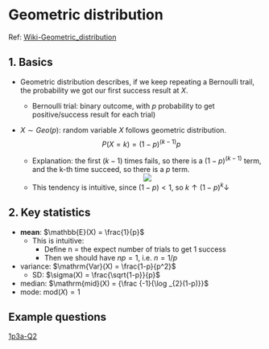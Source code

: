 # Geometric distribution

Ref: [Wiki-Geometric_distribution](https://en.wikipedia.org/wiki/Geometric_distribution)

## 1. Basics

- Geometric distribution describes, if we keep repeating a Bernoulli trail, the probability we got our first success result at $X$.
  - Bernoulli trial: binary outcome, with $p$ probability to get positive/success result for each trial)




- $X\sim Geo(p)$: random variable $X$ follows geometric distribution.
    $$P(X = k) = (1-p)^{(k-1)}p$$
  - Explanation: the first $(k-1)$ times fails, so there is a $(1-p)^{(k-1)}$ term, and the k-th time succeed, so there is a $p$ term.
    <div  align="center"><img src=https://www.storyofmathematics.com/wp-content/uploads/2021/03/Figure_1-300x225.png style = "zoom:100%"></div> 
  - This tendency is intuitive, since $(1-p)<1$, so $k\uparrow (1-p)^k \downarrow$


## 2. Key statistics



- **mean**: $\mathbb{E}(X) = \frac{1}{p}$
  - This is intuitive:
    - Define n = the expect number of trials to get 1 success
    - Then we should have $np=1$, i.e. $n=1/p$
- variance: $\mathrm{Var}(X) = \frac{1-p}{p^2}$
  - SD: $\sigma(X) = \frac{\sqrt{1-p}}{p}$
- median: $\mathrm{mid}(X) = {\frac {-1}{\log _{2}(1-p)}}$
- mode: $\mathrm{mod}(X) = 1$


## Example questions

[1p3a-Q2](https://www.1point3acres.com/bbs/interview/facebook-data-science-300457.html)